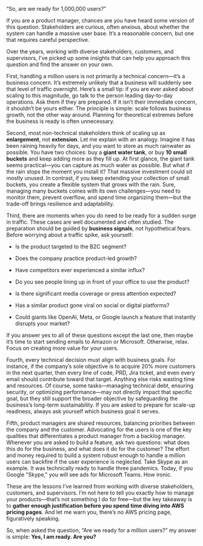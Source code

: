 “So, are we ready for 1,000,000 users?”

If you are a product manager, chances are you have heard some version of this question. Stakeholders are curious, often anxious, about whether the system can handle a massive user base. It’s a reasonable concern, but one that requires careful perspective. 

Over the years, working with diverse stakeholders, customers, and supervisors, I’ve picked up some insights that can help you approach this question and find the answer on your own.

First, handling a million users is not primarily a technical concern—it’s a business concern. It’s extremely unlikely that a business will suddenly see that level of traffic overnight. Here’s a small tip: if you are ever asked about scaling to this magnitude, go talk to the person leading day-to-day operations. Ask them if they are prepared. If it isn’t their immediate concern, it shouldn’t be yours either. The principle is simple: scale follows business growth, not the other way around. Planning for theoretical extremes before the business is ready is often unnecessary.

Second, most non-technical stakeholders think of scaling up as **enlargement**, not **extension**. Let me explain with an analogy. Imagine it has been raining heavily for days, and you want to store as much rainwater as possible. You have two choices: buy a **giant water tank**, or buy **10 small buckets** and keep adding more as they fill up. At first glance, the giant tank seems practical—you can capture as much water as possible. But what if the rain stops the moment you install it? That massive investment could sit mostly unused. In contrast, if you keep extending your collection of small buckets, you create a flexible system that grows with the rain. Sure, managing many buckets comes with its own challenges—you need to monitor them, prevent overflow, and spend time organizing them—but the trade-off brings resilience and adaptability.

Third, there are moments when you do need to be ready for a sudden surge in traffic. These cases are well documented and often studied. The preparation should be guided by **business signals**, not hypothetical fears. Before worrying about a traffic spike, ask yourself:

- Is the product targeted to the B2C segment?
    
- Does the company practice product-led growth?
    
- Have competitors ever experienced a similar influx?
    
- Do you see people lining up in front of your office to use the product?
    
- Is there significant media coverage or press attention expected?
    
- Has a similar product gone viral on social or digital platforms?
    
- Could giants like OpenAI, Meta, or Google launch a feature that instantly disrupts your market?
    

If you answer yes to all of these questions except the last one, then maybe it’s time to start sending emails to Amazon or Microsoft. Otherwise, relax. Focus on creating more value for your users.

Fourth, every technical decision must align with business goals. For instance, if the company’s sole objective is to acquire 20% more customers in the next quarter, then every line of code, PRD, Jira ticket, and even every email should contribute toward that target. Anything else risks wasting time and resources. Of course, some tasks—managing technical debt, ensuring security, or optimizing performance—may not directly impact that specific goal, but they still support the broader objective by safeguarding the business’s long-term sustainability. If you are asked to prepare for scale-up readiness, always ask yourself which business goal it serves.

Fifth, product managers are shared resources, balancing priorities between the company and the customer. Advocating for the users is one of the key qualities that differentiates a product manager from a backlog manager. Whenever you are asked to build a feature, ask two questions: what does this do for the business, and what does it do for the customer? The effort and money required to build a system robust enough to handle a million users can backfire if the user experience is neglected. Take Skype as an example. It was technically ready to handle three pandemics. Today, if you Google "Skype," you will see ads for Microsoft Teams. How ironic.

These are the lessons I’ve learned from working with diverse stakeholders, customers, and supervisors. I’m not here to tell you exactly how to manage your products—that’s not something I do for free—but the key takeaway is to **gather enough justification before you spend time diving into AWS pricing pages**. And let me warn you, there’s no AWS pricing page, figuratively speaking.

So, when asked the question, “Are we ready for a million users?” my answer is simple: **Yes, I am ready. Are you?**